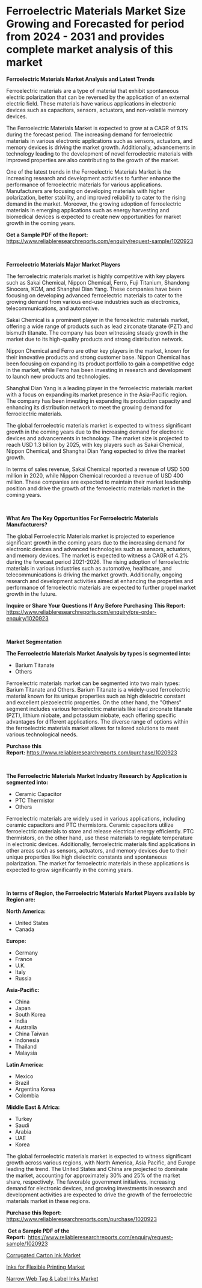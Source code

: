 <p><h1>Ferroelectric Materials Market Size Growing and Forecasted for period from 2024 - 2031 and provides complete market analysis of this market</h1></p><p><strong>Ferroelectric Materials Market Analysis and Latest Trends</strong></p>
<p><p>Ferroelectric materials are a type of material that exhibit spontaneous electric polarization that can be reversed by the application of an external electric field. These materials have various applications in electronic devices such as capacitors, sensors, actuators, and non-volatile memory devices.</p><p>The Ferroelectric Materials Market is expected to grow at a CAGR of 9.1% during the forecast period. The increasing demand for ferroelectric materials in various electronic applications such as sensors, actuators, and memory devices is driving the market growth. Additionally, advancements in technology leading to the development of novel ferroelectric materials with improved properties are also contributing to the growth of the market.</p><p>One of the latest trends in the Ferroelectric Materials Market is the increasing research and development activities to further enhance the performance of ferroelectric materials for various applications. Manufacturers are focusing on developing materials with higher polarization, better stability, and improved reliability to cater to the rising demand in the market. Moreover, the growing adoption of ferroelectric materials in emerging applications such as energy harvesting and biomedical devices is expected to create new opportunities for market growth in the coming years.</p></p>
<p><strong>Get a Sample PDF of the Report:&nbsp;</strong> <a href="https://www.reliableresearchreports.com/enquiry/request-sample/1020923">https://www.reliableresearchreports.com/enquiry/request-sample/1020923</a></p>
<p>&nbsp;</p>
<p><strong>Ferroelectric Materials Major Market Players</strong></p>
<p><p>The ferroelectric materials market is highly competitive with key players such as Sakai Chemical, Nippon Chemical, Ferro, Fuji Titanium, Shandong Sinocera, KCM, and Shanghai Dian Yang. These companies have been focusing on developing advanced ferroelectric materials to cater to the growing demand from various end-use industries such as electronics, telecommunications, and automotive.</p><p>Sakai Chemical is a prominent player in the ferroelectric materials market, offering a wide range of products such as lead zirconate titanate (PZT) and bismuth titanate. The company has been witnessing steady growth in the market due to its high-quality products and strong distribution network.</p><p>Nippon Chemical and Ferro are other key players in the market, known for their innovative products and strong customer base. Nippon Chemical has been focusing on expanding its product portfolio to gain a competitive edge in the market, while Ferro has been investing in research and development to launch new products and technologies.</p><p>Shanghai Dian Yang is a leading player in the ferroelectric materials market with a focus on expanding its market presence in the Asia-Pacific region. The company has been investing in expanding its production capacity and enhancing its distribution network to meet the growing demand for ferroelectric materials.</p><p>The global ferroelectric materials market is expected to witness significant growth in the coming years due to the increasing demand for electronic devices and advancements in technology. The market size is projected to reach USD 1.3 billion by 2025, with key players such as Sakai Chemical, Nippon Chemical, and Shanghai Dian Yang expected to drive the market growth.</p><p>In terms of sales revenue, Sakai Chemical reported a revenue of USD 500 million in 2020, while Nippon Chemical recorded a revenue of USD 400 million. These companies are expected to maintain their market leadership position and drive the growth of the ferroelectric materials market in the coming years.</p></p>
<p>&nbsp;</p>
<p><strong>What Are The Key Opportunities For Ferroelectric Materials Manufacturers?</strong></p>
<p><p>The global Ferroelectric Materials market is projected to experience significant growth in the coming years due to the increasing demand for electronic devices and advanced technologies such as sensors, actuators, and memory devices. The market is expected to witness a CAGR of 4.2% during the forecast period 2021-2026. The rising adoption of ferroelectric materials in various industries such as automotive, healthcare, and telecommunications is driving the market growth. Additionally, ongoing research and development activities aimed at enhancing the properties and performance of ferroelectric materials are expected to further propel market growth in the future.</p></p>
<p><strong>Inquire or Share Your Questions If Any Before Purchasing This Report:</strong> <a href="https://www.reliableresearchreports.com/enquiry/pre-order-enquiry/1020923">https://www.reliableresearchreports.com/enquiry/pre-order-enquiry/1020923</a></p>
<p>&nbsp;</p>
<p><strong>Market Segmentation</strong></p>
<p><strong>The Ferroelectric Materials Market Analysis by types is segmented into:</strong></p>
<p><ul><li>Barium Titanate</li><li>Others</li></ul></p>
<p><p>Ferroelectric materials market can be segmented into two main types: Barium Titanate and Others. Barium Titanate is a widely-used ferroelectric material known for its unique properties such as high dielectric constant and excellent piezoelectric properties. On the other hand, the "Others" segment includes various ferroelectric materials like lead zirconate titanate (PZT), lithium niobate, and potassium niobate, each offering specific advantages for different applications. The diverse range of options within the ferroelectric materials market allows for tailored solutions to meet various technological needs.</p></p>
<p><strong>Purchase this Report:&nbsp;</strong><a href="https://www.reliableresearchreports.com/purchase/1020923">https://www.reliableresearchreports.com/purchase/1020923</a></p>
<p>&nbsp;</p>
<p><strong>The Ferroelectric Materials Market Industry Research by Application is segmented into:</strong></p>
<p><ul><li>Ceramic Capacitor</li><li>PTC Thermistor</li><li>Others</li></ul></p>
<p><p>Ferroelectric materials are widely used in various applications, including ceramic capacitors and PTC thermistors. Ceramic capacitors utilize ferroelectric materials to store and release electrical energy efficiently. PTC thermistors, on the other hand, use these materials to regulate temperature in electronic devices. Additionally, ferroelectric materials find applications in other areas such as sensors, actuators, and memory devices due to their unique properties like high dielectric constants and spontaneous polarization. The market for ferroelectric materials in these applications is expected to grow significantly in the coming years.</p></p>
<p>&nbsp;</p>
<p><strong>In terms of Region, the Ferroelectric Materials Market Players available by Region are:</strong></p>
<p>
    <p> <strong> North America: </strong>
        <ul>
            <li>United States</li>
            <li>Canada</li>
        </ul>
        </p> 
    <p> <strong> Europe: </strong>
        <ul>
            <li>Germany</li>
            <li>France</li>
            <li>U.K.</li>
            <li>Italy</li>
            <li>Russia</li>
        </ul>
        </p> 
    <p> <strong> Asia-Pacific: </strong>
        <ul>
            <li>China</li>
            <li>Japan</li>
            <li>South Korea</li>
            <li>India</li>
            <li>Australia</li>
            <li>China Taiwan</li>
            <li>Indonesia</li>
            <li>Thailand</li>
            <li>Malaysia</li>
        </ul>
        </p> 
    <p> <strong> Latin America: </strong>
        <ul>
            <li>Mexico</li>
            <li>Brazil</li>
            <li>Argentina Korea</li>
            <li>Colombia</li>
        </ul>
        </p> 
    <p> <strong> Middle East & Africa: </strong>
        <ul>
            <li>Turkey</li>
            <li>Saudi</li>
            <li>Arabia</li>
            <li>UAE</li>
            <li>Korea</li>
        </ul>
    </p>
    </p>
<p><p>The global ferroelectric materials market is expected to witness significant growth across various regions, with North America, Asia Pacific, and Europe leading the trend. The United States and China are projected to dominate the market, accounting for approximately 30% and 25% of the market share, respectively. The favorable government initiatives, increasing demand for electronic devices, and growing investments in research and development activities are expected to drive the growth of the ferroelectric materials market in these regions.</p></p>
<p><strong>Purchase this Report: </strong><a href="https://www.reliableresearchreports.com/purchase/1020923">https://www.reliableresearchreports.com/purchase/1020923</a></p>
<p>&nbsp;<strong>Get a Sample PDF of the Report:&nbsp;&nbsp;</strong><a href="https://www.reliableresearchreports.com/enquiry/request-sample/1020923">https://www.reliableresearchreports.com/enquiry/request-sample/1020923</a></p>
<p><strong></strong></p>
<p><p><a href="https://view.publitas.com/reportprime-1/corrugated-carton-ink-market-dynamics-2023-2030-also-about-its-market-trends-projections-and-opportunities/">Corrugated Carton Ink Market</a></p><p><a href="https://view.publitas.com/reportprime-1/inks-for-flexible-printing-market-size-growth-and-forecast-from-2023-2030/">Inks for Flexible Printing Market</a></p><p><a href="https://view.publitas.com/reportprime-1/narrow-web-tag-label-inks-market-dynamics-2023-2030-also-about-its-market-trends-projections-and-opportunities/">Narrow Web Tag & Label Inks Market</a></p></p>